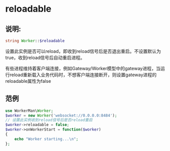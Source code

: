 # reloadable
## 说明:
```php
string Worker::$reloadable
```

设置此实例是否可以reload，即收到reload信号后是否退出重启。不设置默认为true，收到reload信号后自动重启进程。

有些进程维持着客户端连接，例如Gateway/Worker模型中的gateway进程，当运行reload重新载入业务代码时，不想客户端连接断开，则设置gateway进程的reloadable属性为false


## 范例

```php
use WorkerMan\Worker;
$worker = new Worker('websocket://0.0.0.0:8484');
// 设置此实例收到reload信号后是否reload重启
$worker->reloadable = false;
$worker->onWorkerStart = function($worker)
{
    echo "Worker starting...\n";
};
```
